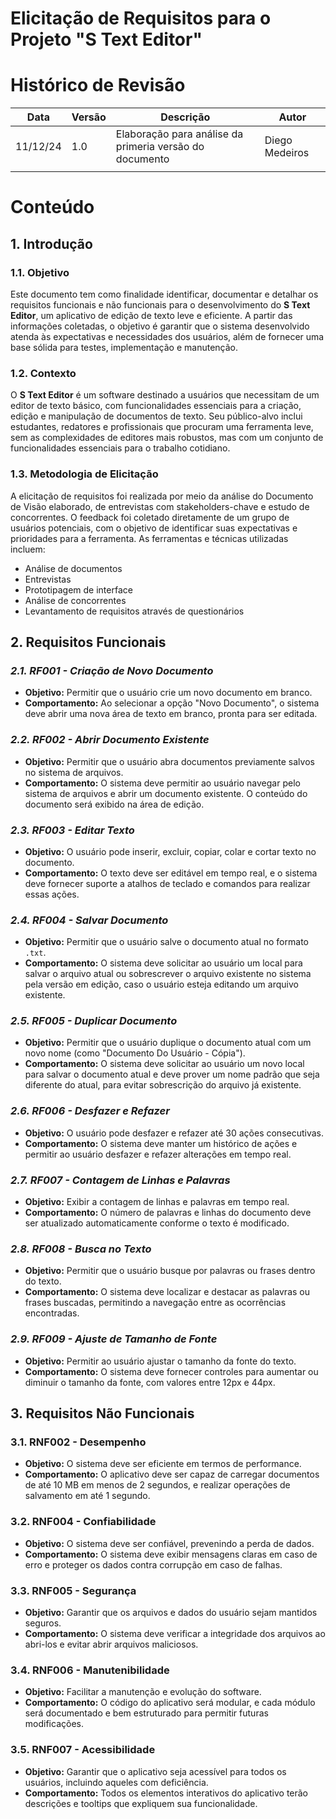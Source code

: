 # **Elicitação de Requisitos para o Projeto "S Text Editor"**

# **Histórico de Revisão**

| Data     | Versão | Descrição                                               | Autor          |
| -------- | ------ | ------------------------------------------------------- | -------------- |
| 11/12/24 | 1.0    | Elaboração para análise da primeria versão do documento | Diego Medeiros |
|          |        |                                                         |                |

# **Conteúdo**

## **1. Introdução**

### **1.1. Objetivo**

Este documento tem como finalidade identificar, documentar e detalhar os requisitos funcionais e não funcionais para o desenvolvimento do **S Text Editor**, um aplicativo de edição de texto leve e eficiente. A partir das informações coletadas, o objetivo é garantir que o sistema desenvolvido atenda às expectativas e necessidades dos usuários, além de fornecer uma base sólida para testes, implementação e manutenção.

### **1.2. Contexto**

O **S Text Editor** é um software destinado a usuários que necessitam de um editor de texto básico, com funcionalidades essenciais para a criação, edição e manipulação de documentos de texto. Seu público-alvo inclui estudantes, redatores e profissionais que procuram uma ferramenta leve, sem as complexidades de editores mais robustos, mas com um conjunto de funcionalidades essenciais para o trabalho cotidiano.

### **1.3. Metodologia de Elicitação**

A elicitação de requisitos foi realizada por meio da análise do Documento de Visão elaborado, de entrevistas com stakeholders-chave e estudo de concorrentes. O feedback foi coletado diretamente de um grupo de usuários potenciais, com o objetivo de identificar suas expectativas e prioridades para a ferramenta. As ferramentas e técnicas utilizadas incluem:

- Análise de documentos
- Entrevistas
- Prototipagem de interface
- Análise de concorrentes
- Levantamento de requisitos através de questionários

## **2. Requisitos Funcionais**

### _2.1. RF001 - Criação de Novo Documento_

- **Objetivo:** Permitir que o usuário crie um novo documento em branco.
- **Comportamento:** Ao selecionar a opção "Novo Documento", o sistema deve abrir uma nova área de texto em branco, pronta para ser editada.

### _2.2. RF002 - Abrir Documento Existente_

- **Objetivo:** Permitir que o usuário abra documentos previamente salvos no sistema de arquivos.
- **Comportamento:** O sistema deve permitir ao usuário navegar pelo sistema de arquivos e abrir um documento existente. O conteúdo do documento será exibido na área de edição.

### _2.3. RF003 - Editar Texto_

- **Objetivo:** O usuário pode inserir, excluir, copiar, colar e cortar texto no documento.
- **Comportamento:** O texto deve ser editável em tempo real, e o sistema deve fornecer suporte a atalhos de teclado e comandos para realizar essas ações.

### _2.4. RF004 - Salvar Documento_

- **Objetivo:** Permitir que o usuário salve o documento atual no formato `.txt`.
- **Comportamento:** O sistema deve solicitar ao usuário um local para salvar o arquivo atual ou sobrescrever o arquivo existente no sistema pela versão em edição, caso o usuário esteja editando um arquivo existente.

### _2.5. RF005 - Duplicar Documento_

- **Objetivo:** Permitir que o usuário duplique o documento atual com um novo nome (como "Documento Do Usuário - Cópia").
- **Comportamento:** O sistema deve solicitar ao usuário um novo local para salvar o documento atual e deve prover um nome padrão que seja diferente do atual, para evitar sobrescrição do arquivo já existente.

### _2.6. RF006 - Desfazer e Refazer_

- **Objetivo:** O usuário pode desfazer e refazer até 30 ações consecutivas.
- **Comportamento:** O sistema deve manter um histórico de ações e permitir ao usuário desfazer e refazer alterações em tempo real.

### _2.7. RF007 - Contagem de Linhas e Palavras_

- **Objetivo:** Exibir a contagem de linhas e palavras em tempo real.
- **Comportamento:** O número de palavras e linhas do documento deve ser atualizado automaticamente conforme o texto é modificado.

### _2.8. RF008 - Busca no Texto_

- **Objetivo:** Permitir que o usuário busque por palavras ou frases dentro do texto.
- **Comportamento:** O sistema deve localizar e destacar as palavras ou frases buscadas, permitindo a navegação entre as ocorrências encontradas.

### _2.9. RF009 - Ajuste de Tamanho de Fonte_

- **Objetivo:** Permitir ao usuário ajustar o tamanho da fonte do texto.
- **Comportamento:** O sistema deve fornecer controles para aumentar ou diminuir o tamanho da fonte, com valores entre 12px e 44px.

## **3. Requisitos Não Funcionais**

### **3.1. RNF002 - Desempenho**

- **Objetivo:** O sistema deve ser eficiente em termos de performance.
- **Comportamento:** O aplicativo deve ser capaz de carregar documentos de até 10 MB em menos de 2 segundos, e realizar operações de salvamento em até 1 segundo.

### **3.2. RNF004 - Confiabilidade**

- **Objetivo:** O sistema deve ser confiável, prevenindo a perda de dados.
- **Comportamento:** O sistema deve exibir mensagens claras em caso de erro e proteger os dados contra corrupção em caso de falhas.

### **3.3. RNF005 - Segurança**

- **Objetivo:** Garantir que os arquivos e dados do usuário sejam mantidos seguros.
- **Comportamento:** O sistema deve verificar a integridade dos arquivos ao abri-los e evitar abrir arquivos maliciosos.

### **3.4. RNF006 - Manutenibilidade**

- **Objetivo:** Facilitar a manutenção e evolução do software.
- **Comportamento:** O código do aplicativo será modular, e cada módulo será documentado e bem estruturado para permitir futuras modificações.

### **3.5. RNF007 - Acessibilidade**

- **Objetivo:** Garantir que o aplicativo seja acessível para todos os usuários, incluindo aqueles com deficiência.
- **Comportamento:** Todos os elementos interativos do aplicativo terão descrições e tooltips que expliquem sua funcionalidade.
